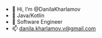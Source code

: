 - 👋 Hi, I’m @DanilaKharlamov
- 👀 Java/Kotlin
- 🌱 Software Engineer
- 📫 danila.kharlamov.v@gmail.com 

